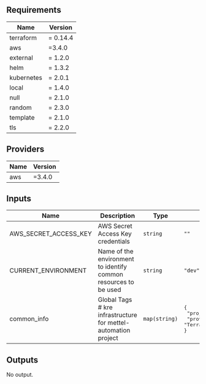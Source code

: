 ## Requirements

| Name | Version |
|------|---------|
| terraform | = 0.14.4 |
| aws | =3.4.0 |
| external | = 1.2.0 |
| helm | = 1.3.2 |
| kubernetes | = 2.0.1 |
| local | = 1.4.0 |
| null | = 2.1.0 |
| random | = 2.3.0 |
| template | = 2.1.0 |
| tls | = 2.2.0 |

## Providers

| Name | Version |
|------|---------|
| aws | =3.4.0 |

## Inputs

| Name | Description | Type | Default | Required |
|------|-------------|------|---------|:--------:|
| AWS\_SECRET\_ACCESS\_KEY | AWS Secret Access Key credentials | `string` | `""` | no |
| CURRENT\_ENVIRONMENT | Name of the environment to identify common resources to be used | `string` | `"dev"` | no |
| common\_info | Global Tags # kre infrastructure for mettel-automation project | `map(string)` | <pre>{<br>  "project": "mettel-automation-kre",<br>  "provisioning": "Terraform"<br>}</pre> | no |

## Outputs

No output.

